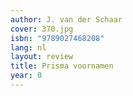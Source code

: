 ```yaml
---
author: J. van der Schaar
cover: 370.jpg
isbn: "9789027468208"
lang: nl
layout: review
title: Prisma voornamen
year: 0
---
```

